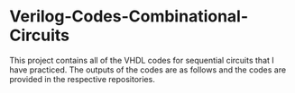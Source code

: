 # Verilog-Codes-Combinational-Circuits
This project contains all of the VHDL codes for sequential circuits that I have practiced.
The outputs of the codes are as follows and the codes are provided in the respective repositories.
